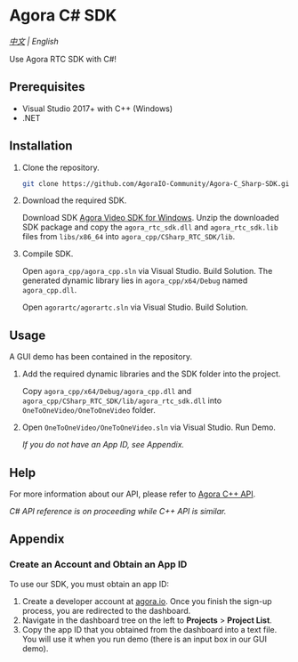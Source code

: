 # Agora C# SDK
*[中文](Readme.zh.md) | English*

Use Agora RTC SDK with C#! 

## Prerequisites

- Visual Studio 2017+ with C++ (Windows)
- .NET

## Installation

1. Clone the repository.

   ```bash
   git clone https://github.com/AgoraIO-Community/Agora-C_Sharp-SDK.git
   ```

2. Download the required SDK.

   Download SDK [Agora Video SDK for Windows](https://download.agora.io/sdk/release/Agora_Native_SDK_for_Windows_v3_1_2_FULL.zip). Unzip the downloaded SDK package and copy the `agora_rtc_sdk.dll` and `agora_rtc_sdk.lib` files from `libs/x86_64` into `agora_cpp/CSharp_RTC_SDK/lib`.

3. Compile SDK.

   Open `agora_cpp/agora_cpp.sln` via Visual Studio. Build Solution. The generated dynamic library lies in `agora_cpp/x64/Debug` named `agora_cpp.dll`.
   
   Open `agorartc/agorartc.sln` via Visual Studio. Build Solution. 

## Usage

A GUI demo has been contained in the repository.

1. Add the required dynamic libraries and the SDK folder into the project.

   Copy `agora_cpp/x64/Debug/agora_cpp.dll` and  `agora_cpp/CSharp_RTC_SDK/lib/agora_rtc_sdk.dll` into `OneToOneVideo/OneToOneVideo` folder.

2. Open `OneToOneVideo/OneToOneVideo.sln` via Visual Studio. Run Demo.

   *If you do not have an App ID, see Appendix.*

## Help

For more information about our API, please refer to [Agora C++ API](https://docs.agora.io/en/Video/API%20Reference/cpp/v3.1.2/index.html).

*C# API reference is on proceeding while C++ API is similar.*

## Appendix

### Create an Account and Obtain an App ID

To use our SDK, you must obtain an app ID: 

1. Create a developer account at [agora.io](https://dashboard.agora.io/signin/). Once you finish the sign-up process, you are redirected to the dashboard.
2. Navigate in the dashboard tree on the left to **Projects** > **Project List**.
3. Copy the app ID that you obtained from the dashboard into a text file. You will use it when you run demo (there is an input box in our GUI demo).
